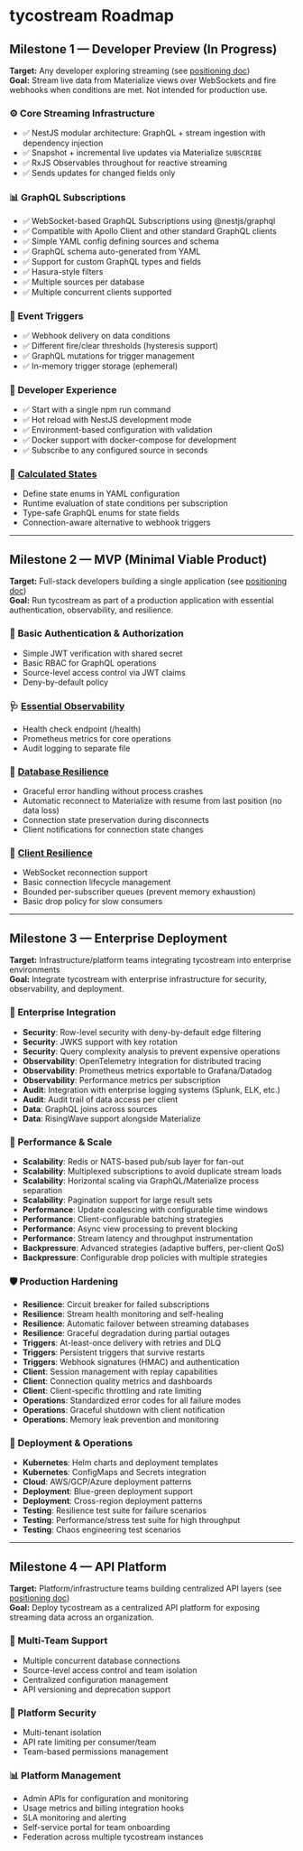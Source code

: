 # tycostream Roadmap

## **Milestone 1 — Developer Preview** (In Progress)

**Target:** Any developer exploring streaming (see [positioning doc](../marketing/positioning.md))  
**Goal:** Stream live data from Materialize views over WebSockets and fire webhooks when conditions are met. Not intended for production use. 

### ⚙️ Core Streaming Infrastructure

- ✅ NestJS modular architecture: GraphQL + stream ingestion with dependency injection
- ✅ Snapshot + incremental live updates via Materialize `SUBSCRIBE`
- ✅ RxJS Observables throughout for reactive streaming
- ✅ Sends updates for changed fields only

### 📊 GraphQL Subscriptions

- ✅ WebSocket-based GraphQL Subscriptions using @nestjs/graphql
- ✅ Compatible with Apollo Client and other standard GraphQL clients
- ✅ Simple YAML config defining sources and schema
- ✅ GraphQL schema auto-generated from YAML
- ✅ Support for custom GraphQL types and fields
- ✅ Hasura-style filters
- ✅ Multiple sources per database
- ✅ Multiple concurrent clients supported

### 🔔 Event Triggers

- ✅ Webhook delivery on data conditions
- ✅ Different fire/clear thresholds (hysteresis support)
- ✅ GraphQL mutations for trigger management
- ✅ In-memory trigger storage (ephemeral)

### 🚀 Developer Experience

- ✅ Start with a single npm run command
- ✅ Hot reload with NestJS development mode
- ✅ Environment-based configuration with validation
- ✅ Docker support with docker-compose for development
- ✅ Subscribe to any configured source in seconds

### 🧮 [Calculated States](./features/calculated_states.md)

- Define state enums in YAML configuration
- Runtime evaluation of state conditions per subscription
- Type-safe GraphQL enums for state fields
- Connection-aware alternative to webhook triggers

---

## **Milestone 2 — MVP (Minimal Viable Product)**

**Target:** Full-stack developers building a single application (see [positioning doc](../marketing/positioning.md#use-case-a-application-component-current-focus))  
**Goal:** Run tycostream as part of a production application with essential authentication, observability, and resilience.

### 🔐 Basic Authentication & Authorization

- Simple JWT verification with shared secret
- Basic RBAC for GraphQL operations
- Source-level access control via JWT claims
- Deny-by-default policy

### 🩺 [Essential Observability](./features/observability.md#milestone-2-mvp)

- Health check endpoint (/health)
- Prometheus metrics for core operations
- Audit logging to separate file

### 🧠 [Database Resilience](./features/database_reconnection.md)

- Graceful error handling without process crashes
- Automatic reconnect to Materialize with resume from last position (no data loss)
- Connection state preservation during disconnects
- Client notifications for connection state changes

### 🔌 [Client Resilience](./features/client_reconnection.md)

- WebSocket reconnection support
- Basic connection lifecycle management
- Bounded per-subscriber queues (prevent memory exhaustion)
- Basic drop policy for slow consumers

---

## **Milestone 3 — Enterprise Deployment**

**Target:** Infrastructure/platform teams integrating tycostream into enterprise environments  
**Goal:** Integrate tycostream with enterprise infrastructure for security, observability, and deployment.

### 🔌 Enterprise Integration

- **Security**: Row-level security with deny-by-default edge filtering
- **Security**: JWKS support with key rotation
- **Security**: Query complexity analysis to prevent expensive operations
- **Observability**: OpenTelemetry integration for distributed tracing
- **Observability**: Prometheus metrics exportable to Grafana/Datadog
- **Observability**: Performance metrics per subscription
- **Audit**: Integration with enterprise logging systems (Splunk, ELK, etc.)
- **Audit**: Audit trail of data access per client
- **Data**: GraphQL joins across sources
- **Data**: RisingWave support alongside Materialize

### 🚀 Performance & Scale

- **Scalability**: Redis or NATS-based pub/sub layer for fan-out
- **Scalability**: Multiplexed subscriptions to avoid duplicate stream loads
- **Scalability**: Horizontal scaling via GraphQL/Materialize process separation
- **Scalability**: Pagination support for large result sets
- **Performance**: Update coalescing with configurable time windows
- **Performance**: Client-configurable batching strategies
- **Performance**: Async view processing to prevent blocking
- **Performance**: Stream latency and throughput instrumentation
- **Backpressure**: Advanced strategies (adaptive buffers, per-client QoS)
- **Backpressure**: Configurable drop policies with multiple strategies

### 🛡️ Production Hardening

- **Resilience**: Circuit breaker for failed subscriptions
- **Resilience**: Stream health monitoring and self-healing
- **Resilience**: Automatic failover between streaming databases
- **Resilience**: Graceful degradation during partial outages
- **Triggers**: At-least-once delivery with retries and DLQ
- **Triggers**: Persistent triggers that survive restarts
- **Triggers**: Webhook signatures (HMAC) and authentication
- **Client**: Session management with replay capabilities
- **Client**: Connection quality metrics and dashboards
- **Client**: Client-specific throttling and rate limiting
- **Operations**: Standardized error codes for all failure modes
- **Operations**: Graceful shutdown with client notification
- **Operations**: Memory leak prevention and monitoring

### 🚀 Deployment & Operations

- **Kubernetes**: Helm charts and deployment templates
- **Kubernetes**: ConfigMaps and Secrets integration
- **Cloud**: AWS/GCP/Azure deployment patterns
- **Deployment**: Blue-green deployment support
- **Deployment**: Cross-region deployment patterns
- **Testing**: Resilience test suite for failure scenarios
- **Testing**: Performance/stress test suite for high throughput
- **Testing**: Chaos engineering test scenarios

---

## **Milestone 4 — API Platform**

**Target:** Platform/infrastructure teams building centralized API layers (see [positioning doc](../marketing/positioning.md#use-case-b-api-platform-future-vision))  
**Goal:** Deploy tycostream as a centralized API platform for exposing streaming data across an organization.

### 🏢 Multi-Team Support

- Multiple concurrent database connections
- Source-level access control and team isolation
- Centralized configuration management
- API versioning and deprecation support

### 🔐 Platform Security

- Multi-tenant isolation
- API rate limiting per consumer/team
- Team-based permissions management

### 📊 Platform Management

- Admin APIs for configuration and monitoring
- Usage metrics and billing integration hooks
- SLA monitoring and alerting
- Self-service portal for team onboarding
- Federation across multiple tycostream instances